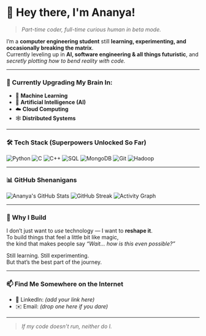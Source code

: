 # 👋 Hey there, I'm Ananya!

> *Part-time coder, full-time curious human in beta mode.*

I’m a **computer engineering student** still **learning, experimenting, and occasionally breaking the matrix**.  
Currently leveling up in **AI, software engineering & all things futuristic**, and *secretly plotting how to bend reality with code.*

---

### 🧠 Currently Upgrading My Brain In:

- 🤖 **Machine Learning**
- 🧠 **Artificial Intelligence (AI)**
- ☁️ **Cloud Computing**
- 🕸️ **Distributed Systems**

---

### 🛠 Tech Stack (Superpowers Unlocked So Far)

![Python](https://img.shields.io/badge/Python-3776AB?logo=python&logoColor=white)
![C](https://img.shields.io/badge/C-00599C?logo=c&logoColor=white)
![C++](https://img.shields.io/badge/C++-00599C?logo=c%2B%2B&logoColor=white)
![SQL](https://img.shields.io/badge/SQL-4479A1?logo=postgresql&logoColor=white)
![MongoDB](https://img.shields.io/badge/MongoDB-4ea94b?logo=mongodb&logoColor=white)
![Git](https://img.shields.io/badge/Git-F05033?logo=git&logoColor=white)
![Hadoop](https://img.shields.io/badge/Hadoop-66CCFF?logo=apachehadoop&logoColor=white)

---

### 📊 GitHub Shenanigans

![Ananya's GitHub Stats](https://github-readme-stats.vercel.app/api?username=ananyaannachhatre&show_icons=true&theme=radical)
![GitHub Streak](https://streak-stats.demolab.com?user=ananyaannachhatre&theme=radical)
![Activity Graph](https://github-readme-activity-graph.vercel.app/graph?username=ananyaannachhatre&theme=react-dark)

---

### 🚀 Why I Build

I don’t just want to *use* technology — I want to **reshape it**.  
To build things that feel a little bit like magic,  
the kind that makes people say *“Wait... how is this even possible?”*

Still learning. Still experimenting.  
But that’s the best part of the journey.

---

### 📫 Find Me Somewhere on the Internet

- 💼 LinkedIn: *(add your link here)*
- ✉️ Email: *(drop one here if you dare)*

---

> *If my code doesn’t run, neither do I.*
